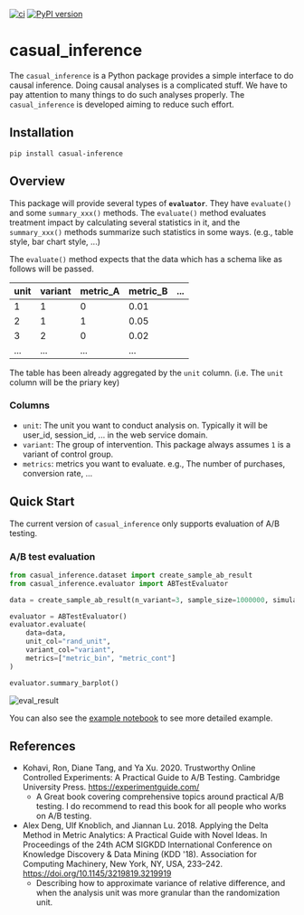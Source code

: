 [![ci](https://github.com/shyaginuma/casual_inference/actions/workflows/config.yml/badge.svg)](https://github.com/shyaginuma/casual_inference/actions/workflows/config.yml)
[![PyPI version](https://badge.fury.io/py/casual_inference.svg)](https://badge.fury.io/py/casual_inference)

# casual_inference

The `casual_inference` is a Python package provides a simple interface to do causal inference.
Doing causal analyses is a complicated stuff. We have to pay attention to many things to do such analyses properly.
The `casual_inference` is developed aiming to reduce such effort.

## Installation

```shell
pip install casual-inference
```

## Overview

This package will provide several types of **`evaluator`**. They have `evaluate()` and some `summary_xxx()` methods. The `evaluate()` method evaluates treatment impact by calculating several statistics in it, and the `summary_xxx()` methods summarize such statistics in some ways. (e.g., table style, bar chart style, ...)

The `evaluate()` method expects that the data which has a schema like as follows will be passed.

|unit|variant|metric_A|metric_B|...|
|----|-------|--------|--------|---|
|1   |1      |0       |0.01    |   |
|2   |1      |1       |0.05    |   |
|3   |2      |0       |0.02    |   |
|... |...    |...     |...     |   |

The table has been already aggregated by the `unit` column. (i.e. The `unit` column will be the priary key)

### Columns

- `unit`: The unit you want to conduct analysis on. Typically it will be user_id, session_id, ... in the web service domain.
- `variant`: The group of intervention. This package always assumes `1` is a variant of control group.
- `metrics`: metrics you want to evaluate. e.g., The number of purchases, conversion rate, ...

## Quick Start

The current version of `casual_inference` only supports evaluation of A/B testing.

### A/B test evaluation

```python
from casual_inference.dataset import create_sample_ab_result
from casual_inference.evaluator import ABTestEvaluator

data = create_sample_ab_result(n_variant=3, sample_size=1000000, simulated_lift=[-0.01, 0.01])

evaluator = ABTestEvaluator()
evaluator.evaluate(
    data=data,
    unit_col="rand_unit",
    variant_col="variant",
    metrics=["metric_bin", "metric_cont"]
)

evaluator.summary_barplot()
```

![eval_result](https://github.com/shyaginuma/casual_inference/raw/7bf34581892a0f682a0382284131ab7527cfc95e/examples/images/plot_abtestevaluator_result.png)

You can also see the [example notebook](https://github.com/shyaginuma/casual_inference/blob/main/examples/ab_test_evaluator.ipynb) to see more detailed example.

## References

- Kohavi, Ron, Diane Tang, and Ya Xu. 2020. ​Trustworthy Online Controlled Experiments: A Practical Guide to A/B Testing. Cambridge University Press. https://experimentguide.com/
  - A Great book covering comprehensive topics around practical A/B testing. I do recommend to read this book for all people who works on A/B testing.
- Alex Deng, Ulf Knoblich, and Jiannan Lu. 2018. Applying the Delta Method in Metric Analytics: A Practical Guide with Novel Ideas. In Proceedings of the 24th ACM SIGKDD International Conference on Knowledge Discovery & Data Mining (KDD '18). Association for Computing Machinery, New York, NY, USA, 233–242. https://doi.org/10.1145/3219819.3219919
  - Describing how to approximate variance of relative difference, and when the analysis unit was more granular than the randomization unit.
